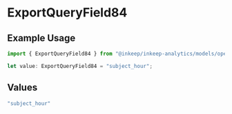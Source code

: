 # ExportQueryField84

## Example Usage

```typescript
import { ExportQueryField84 } from "@inkeep/inkeep-analytics/models/operations";

let value: ExportQueryField84 = "subject_hour";
```

## Values

```typescript
"subject_hour"
```